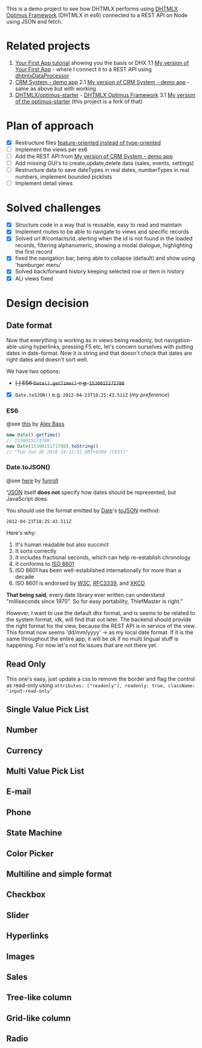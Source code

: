 This is a demo project to see how DHTMLX performs using [DHTMLX Optimus Framework](https://docs.dhtmlx.com/optimus__index.html) (DHTMLX in es6) connected to a REST API on Node using JSON and fetch.

# Related projects

1. [Your First App tutorial](https://docs.dhtmlx.com/tutorials__first_app__index.html) showing you the basis or DHX
  1.1 [My version of Your First App](https://github.com/rkristelijn/dhtmlx-grid-rest-api) - where I connect it to a REST API using [dhtmlxDataProcessor](https://docs.dhtmlx.com/dataprocessor__index.html)
2. [CRM System - demo app](https://dhtmlx.com/docs/products/demoApps/dhtmlxCRMSystem/index.html)
  2.1 [My version of CRM System - demo app](https://github.com/rkristelijn/dhtmlx-json-node) - same as above but with working 
3. [DHTMLX/optimus-starter](https://github.com/DHTMLX/optimus-start) - [DHTMLX Optimus Framework](https://docs.dhtmlx.com/optimus__index.html)
  3.1 [My version of the optimus-starter](https://github.com/rkristelijn/optimus-start) (this project is a fork of that)

# Plan of approach

- [X] Restructure files [feature-oriented instead of type-oriented](https://softwareengineering.stackexchange.com/questions/338597/folder-by-type-or-folder-by-feature)
- [ ] Implement the views per es6
- [ ] Add the REST API from [My version of CRM System - demo app](https://github.com/rkristelijn/dhtmlx-json-node)
- [ ] Add missing GUI's to create,update,delete data (sales, events, settings)
- [ ] Restructure data to save dateTypes in real dates, numberTypes in real numbers, implement bounded picklists
- [ ] Implement detail views

# Solved challenges
- [x] Structure code in a way that is reusable, easy to read and maintain
- [x] Implement routes to be able to navigate to views and specific records
- [x] Solved url #/contacts/id, alerting when the id is not found in the loaded records, filtering alphanumeric, showing a modal dialogue, highlighting the first record
- [x] fixed the navigation bar, being able to collapse (default) and show using 'hamburger menu'
- [x] Solved back/forward history keeping selected row or item in history
- [x] ALl views fixed

# Design decision

## Date format

Now that everything is working as in views being readonly, but navigation-able using hyperlinks, pressing F5 etc, let's concern ourselves with putting dates in date-format. Now it is string and that doesn't check that dates are right dates and doesn't sort well.

We have two options:
- ~~[ ] ES6 `Date().getTime()` e.g. `1530015171788`~~
- [x] `Date.toSJON()` e.g. `2012-04-23T18:25:43.511Z` (*my preference*)

### ES6

@see [this](https://stackoverflow.com/questions/38701847/how-can-i-convert-a-date-into-an-integer) by [Alex Bass](https://stackoverflow.com/users/2749986/alex-bass)

```javascript
new Date().getTime() 
// 1530015171788
new Date(1530015171788).toString() 
// "Tue Jun 26 2018 14:12:51 GMT+0200 (CEST)"
```

### Date.toJSON()

@see [here](https://stackoverflow.com/questions/10286204/the-right-json-date-format) by [funroll](https://stackoverflow.com/users/878969/funroll)

"[JSON](http://json.org/) itself **does not** specify how dates should be represented, but JavaScript does.

You *should* use the format emitted by [Date](https://developer.mozilla.org/en-US/docs/Web/JavaScript/Reference/Global_Objects/Date)'s [toJSON](https://developer.mozilla.org/en-US/docs/Web/JavaScript/Reference/Global_Objects/Date/toJSON) method:

  `2012-04-23T18:25:43.511Z`

Here's why:

1. It's human readable but also succinct
1. It sorts correctly
1. It includes fractional seconds, which can help re-establish chronology
1. It conforms to [ISO 8601](http://en.wikipedia.org/wiki/ISO_8601)
1. ISO 8601 has been well-established internationally for more than a decade
1. ISO 8601 is endorsed by [W3C](http://www.w3.org/TR/NOTE-datetime), [RFC3339](http://tools.ietf.org/html/rfc3339), and [XKCD](http://xkcd.com/1179/)

**That being said**, every date library ever written can understand "milliseconds since 1970". So for easy portability, ThiefMaster is right."

However, I want to use the default dhx format, and is seems to be related to the system format, idk, will find that out later. The backend should provide the right format for the view, because the REST API is in service of the view. This format now seems 'dd/mm/yyyy' -> as my local date format. If it is the same throughout the entire app, it will be ok if no multi lingual stuff is happening. For now let's not fix issues that are not there yet.

## Read Only

This one's easy, just update a css to remove the border and flag the control as read-only using `attributes: ["readonly"], readonly: true, className: 'input-read-only' `

## Single Value Pick List



## Number
## Currency
## Multi Value Pick List
## E-mail
## Phone
## State Machine
## Color Picker
## Multiline and simple format
## Checkbox
## Slider
## Hyperlinks
## Images
## Sales
## Tree-like column
## Grid-like column
## Radio
